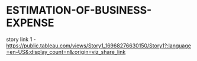 # ESTIMATION-OF-BUSINESS-EXPENSE

story link 1 - https://public.tableau.com/views/Story1_16968276630150/Story1?:language=en-US&:display_count=n&:origin=viz_share_link 
